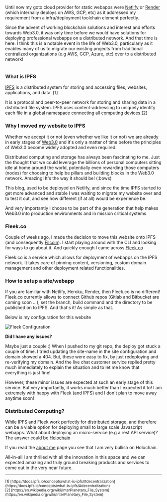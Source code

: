 Until now my goto cloud provider for static webapps were [Netlify](https://www.netlify.com/) or [Render](https://render.com/) (which internally deploys on AWS, GCP, etc) as it addressed my requirement from a infra/deployment toolchain element perfectly. 

Since the advent of working blockchain solutions and interest and efforts towards Web3.0, it was only time before we would have solutions for deploying professional webapps on a distributed network. And that time is here. I think this is a notable event in the life of Web3.0, particularly as it enables many of us to migrate our existing projects from traditional centralized organizations (e.g AWS, GCP, Azure, etc) over to a distributed network! 

<!-- Hidden as this image is only intended to be fetched for preview generators -->
<img src="https://i.imgur.com/U1PADYS.png" height=0 width=0>

### What is IPFS

[IPFS](https://ipfs.io/) is a distributed system for storing and accessing files, websites, applications, and data. [1]

It is a protocol and peer-to-peer network for storing and sharing data in a distributed file system. IPFS uses content-addressing to uniquely identify each file in a global namespace connecting all computing devices.[2]

### Why I moved my website to IPFS

Whether we accept it or not (even whether we like it or not) we are already in early stages of [Web3.0](https://medium.com/fabric-ventures/what-is-web-3-0-why-it-matters-934eb07f3d2b) and it's only a matter of time before the principles of Web3.0 become widely adopted and even required. 

Distributed computing and storage has always been fascinating to me. Just the thought that we could leverage the billions of personal computers sitting idle at home around the world, potentially even rewarding those computers (nodes) for choosing to help be pillars and building blocks in the Web3.0 network. Amazing! It's the way it should be! (:bows)

This blog, used to be deployed on Netlify, and since the time IPFS started to get more advanced and stable I was waiting to migrate my website over and to test it out, and see how different (if at all) would be experience be. 

And very importantly I choose to be part of the generation that help makes Web3.0 into production environments and in mission critical systems. 

### Fleek.co

Couple of weeks ago, I made the decision to move this website onto IPFS (and consequently [Filcoin](https://filecoin.io/)). I start playing around with the CLI and looking for ways to go about it. And quickly enough I came across [Fleek.co](https://fleek.co/)

Fleek.co is a service which allows for deployment of webapps on the IPFS network. It takes care of pinning content, versioning, custom domain management and other deployment related functionalities. 

### How to setup a site/webapp

If you are familiar with Netlify, Heroku, Render, then Fleek.co is no different! Fleek.co currently allows to connect Github repos (Gitlab and Bitbucket are coming soon ...), set the branch, build command and the directory to be published on to IPFS. And that's it! As simple as that.

Below is my configuration for this website

![Fleek Configuration](https://i.imgur.com/zW6MNsw.png)

**Did I have any issues?**

Maybe just a couple :) When I pushed to my git repo, the deploy got stuck a couple of time. I tried updating the site-name in the site configuration and domain showed a 404. But, these were easy to fix, by just redeploying and re-verifying my domain. And the live chat customer service replied pretty much immediately to explain the situation and to let me know that everything is just fine!

However, these minor issues are expected at such an early stage of this service. But very importantly, it works much better than I expected it to! I am extremely with happy with Fleek (and IPFS) and I don't plan to move away anytime soon!

### Distributed Computing?

While IPFS and Fleek work perfectly for distributed storage, and therefore can be a viable option for deploying small to large scale Javascript webapps. What about deploying an micro-service (e.g a rest API service)? The answer could be [Holochain](https://holochain.org/) 

If you read the [about me](https://www.prakashraman.info/pages/about-me.html) page you see that I am very bullish on Holochain.

All-in-all I am thrilled with all the innovation in this space and we can expected amazing and truly ground breaking products and services to come out in the very near future.

<hr>

<sub>
[1] [https://docs.ipfs.io/concepts/what-is-ipfs/#decentralization](https://docs.ipfs.io/concepts/what-is-ipfs/#decentralization) <br>
[2] [https://en.wikipedia.org/wiki/InterPlanetary_File_System](https://en.wikipedia.org/wiki/InterPlanetary_File_System)
</sub>